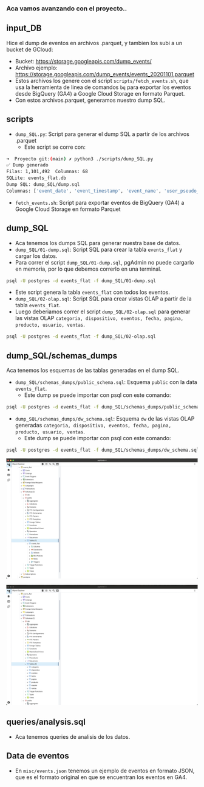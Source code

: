 ### Aca vamos avanzando con el proyecto..

## input_DB
Hice el dump de eventos en archivos .parquet, y tambien los subi a un bucket de GCloud:
  * Bucket: https://storage.googleapis.com/dump_events/
  * Archivo ejemplo: https://storage.googleapis.com/dump_events/events_20201101.parquet
  * Estos archivos los genere con el script `scripts/fetch_events.sh`, que usa la herramienta de linea de comandos `bq` para exportar los eventos desde BigQuery (GA4) a Google Cloud Storage en formato Parquet.
  * Con estos archivos.parquet, generamos nuestro dump SQL.

## scripts
  * `dump_SQL.py`: Script para generar el dump SQL a partir de los archivos .parquet
    * Este script se corre con:
```sh
➜  Proyecto git:(main) ✗ python3 ./scripts/dump_SQL.py
✅ Dump generado
Filas: 1,101,492  Columnas: 68
SQLite: events_flat.db
Dump SQL: dump_SQL/dump.sql
Columnas: ['event_date', 'event_timestamp', 'event_name', 'user_pseudo_id', 'items', 'user_first_touch_timestamp', 'platform', 'stream_id', 'event_bundle_sequence_id', 'session_engaged', 'ga_session_number', 'page_location', 'ga_session_id', 'engaged_session_event', 'page_title', 'page_referrer', 'clean_event', 'engagement_time_msec', 'term', 'all_data', 'medium', 'source', 'campaign', 'debug_mode', 'transaction_id', 'value', 'payment_type', 'currency', 'tax', 'gclid', 'coupon', 'promotion_name', 'gclsrc', 'shipping_tier', 'dcclid', 'user_ltv_revenue', 'user_ltv_currency', 'device_category', 'device_mobile_brand_name', 'device_mobile_model_name', 'device_mobile_marketing_name', 'device_mobile_os_hardware_model', 'device_operating_system', 'device_operating_system_version', 'device_vendor_id', 'device_advertising_id', 'device_language', 'device_is_limited_ad_tracking', 'device_time_zone_offset_seconds', 'device_web_info_browser', 'device_web_info_browser_version', 'geo_continent', 'geo_sub_continent', 'geo_country', 'geo_region', 'geo_city', 'geo_metro', 'ecommerce_total_item_quantity', 'ecommerce_purchase_revenue_in_usd', 'ecommerce_purchase_revenue', 'ecommerce_refund_value_in_usd', 'ecommerce_refund_value', 'ecommerce_shipping_value_in_usd', 'ecommerce_shipping_value', 'ecommerce_tax_value_in_usd', 'ecommerce_tax_value', 'ecommerce_unique_items', 'ecommerce_transaction_id']
```

  * `fetch_events.sh`: Script para exportar eventos de BigQuery (GA4) a Google Cloud Storage en formato Parquet

## dump_SQL
  * Aca tenemos los dumps SQL para generar nuestra base de datos.
  * `dump_SQL/01-dump.sql`: Script SQL para crear la tabla `events_flat` y cargar los datos.
  * Para correr el script `dump_SQL/01-dump.sql`, pgAdmin no puede cargarlo en memoria, por lo que debemos correrlo en una terminal.

```sh
psql -U postgres -d events_flat -f dump_SQL/01-dump.sql
```

  * Este script genera la tabla `events_flat` con todos los eventos.
  * `dump_SQL/02-olap.sql`: Script SQL para crear vistas OLAP a partir de la tabla `events_flat`.
  * Luego deberiamos correr el script `dump_SQL/02-olap.sql` para generar las vistas OLAP `categoria, dispositivo, eventos, fecha, pagina, producto, usuario, ventas`.

```sh
psql -U postgres -d events_flat -f dump_SQL/02-olap.sql
```

## dump_SQL/schemas_dumps
Aca tenemos los esquemas de las tablas generadas en el dump SQL.
  * `dump_SQL/schemas_dumps/public_schema.sql`: Esquema `public` con la data `events_flat`.
    * Este dump se puede importar con psql con este comando:

```sh
psql -U postgres -d events_flat -f dump_SQL/schemas_dumps/public_schema.sql
```

  * `dump_SQL/schemas_dumps/dw_schema.sql`: Esquema `dw` de las vistas OLAP generadas `categoria, dispositivo, eventos, fecha, pagina, producto, usuario, ventas`.
    * Este dump se puede importar con psql con este comando:

```sh
psql -U postgres -d events_flat -f dump_SQL/schemas_dumps/dw_schema.sql
```


![](https://raw.githubusercontent.com/nicomoccagatta/DW_events_processing/refs/heads/main/dump_SQL/schemas_dumps/public_schema.png?raw=true)

![](https://raw.githubusercontent.com/nicomoccagatta/DW_events_processing/refs/heads/main/dump_SQL/schemas_dumps/dw_schema.png?raw=true)


## queries/analysis.sql
* Aca tenemos queries de analisis de los datos.

## Data de eventos
* En `misc/events.json` tenemos un ejemplo de eventos en formato JSON, que es el formato original en que se encuentran los eventos en GA4.
